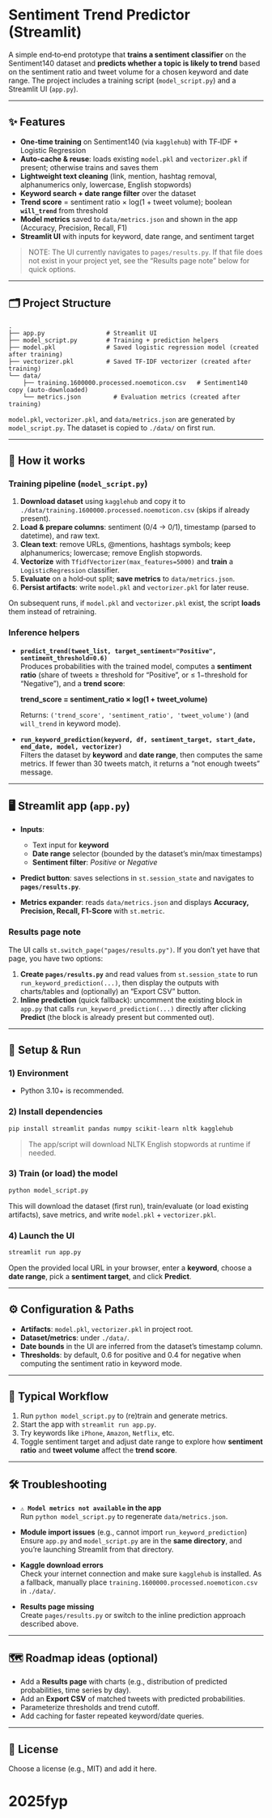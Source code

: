 # Sentiment Trend Predictor (Streamlit)

A simple end‑to‑end prototype that **trains a sentiment classifier** on the Sentiment140 dataset and **predicts whether a topic is likely to trend** based on the sentiment ratio and tweet volume for a chosen keyword and date range. The project includes a training script (`model_script.py`) and a Streamlit UI (`app.py`).

---

## ✨ Features

- **One‑time training** on Sentiment140 (via `kagglehub`) with TF‑IDF + Logistic Regression
- **Auto‑cache & reuse**: loads existing `model.pkl` and `vectorizer.pkl` if present; otherwise trains and saves them
- **Lightweight text cleaning** (link, mention, hashtag removal, alphanumerics only, lowercase, English stopwords)
- **Keyword search + date range filter** over the dataset
- **Trend score** = sentiment ratio × log(1 + tweet volume); boolean **`will_trend`** from threshold
- **Model metrics** saved to `data/metrics.json` and shown in the app (Accuracy, Precision, Recall, F1)
- **Streamlit UI** with inputs for keyword, date range, and sentiment target

> NOTE: The UI currently navigates to `pages/results.py`. If that file does not exist in your project yet, see the “Results page note” below for quick options.

---

## 🗂 Project Structure

```
.
├── app.py                 # Streamlit UI
├── model_script.py        # Training + prediction helpers
├── model.pkl              # Saved logistic regression model (created after training)
├── vectorizer.pkl         # Saved TF‑IDF vectorizer (created after training)
└── data/
    ├── training.1600000.processed.noemoticon.csv   # Sentiment140 copy (auto‑downloaded)
    └── metrics.json         # Evaluation metrics (created after training)
```

`model.pkl`, `vectorizer.pkl`, and `data/metrics.json` are generated by `model_script.py`. The dataset is copied to `./data/` on first run.

---

## 🧠 How it works

### Training pipeline (`model_script.py`)

1. **Download dataset** using `kagglehub` and copy it to `./data/training.1600000.processed.noemoticon.csv` (skips if already present).
2. **Load & prepare columns**: sentiment (0/4 → 0/1), timestamp (parsed to datetime), and raw text.
3. **Clean text**: remove URLs, @mentions, hashtags symbols; keep alphanumerics; lowercase; remove English stopwords.
4. **Vectorize** with `TfidfVectorizer(max_features=5000)` and **train** a `LogisticRegression` classifier.
5. **Evaluate** on a hold‑out split; **save metrics** to `data/metrics.json`.
6. **Persist artifacts**: write `model.pkl` and `vectorizer.pkl` for later reuse.

On subsequent runs, if `model.pkl` and `vectorizer.pkl` exist, the script **loads** them instead of retraining.

### Inference helpers

- **`predict_trend(tweet_list, target_sentiment="Positive", sentiment_threshold=0.6)`**  
  Produces probabilities with the trained model, computes a **sentiment ratio** (share of tweets ≥ threshold for “Positive”, or ≤ 1−threshold for “Negative”), and a **trend score**:

  	**trend_score = sentiment_ratio × log(1 + tweet_volume)**

  Returns: `('trend_score', 'sentiment_ratio', 'tweet_volume')` (and `will_trend` in keyword mode).

- **`run_keyword_prediction(keyword, df, sentiment_target, start_date, end_date, model, vectorizer)`**  
  Filters the dataset by **keyword** and **date range**, then computes the same metrics. If fewer than 30 tweets match, it returns a “not enough tweets” message.

---

## 🖥 Streamlit app (`app.py`)

- **Inputs**:  
  - Text input for **keyword**  
  - **Date range** selector (bounded by the dataset’s min/max timestamps)  
  - **Sentiment filter**: *Positive* or *Negative*

- **Predict button**: saves selections in `st.session_state` and navigates to **`pages/results.py`**.

- **Metrics expander**: reads `data/metrics.json` and displays **Accuracy, Precision, Recall, F1‑Score** with `st.metric`.

### Results page note

The UI calls `st.switch_page("pages/results.py")`. If you don’t yet have that page, you have two options:

1. **Create `pages/results.py`** and read values from `st.session_state` to run `run_keyword_prediction(...)`, then display the outputs with charts/tables and (optionally) an “Export CSV” button.
2. **Inline prediction** (quick fallback): uncomment the existing block in `app.py` that calls `run_keyword_prediction(...)` directly after clicking **Predict** (the block is already present but commented out).

---

## 🚀 Setup & Run

### 1) Environment

- Python 3.10+ is recommended.

### 2) Install dependencies

```bash
pip install streamlit pandas numpy scikit-learn nltk kagglehub
```

> The app/script will download NLTK English stopwords at runtime if needed.

### 3) Train (or load) the model

```bash
python model_script.py
```

This will download the dataset (first run), train/evaluate (or load existing artifacts), save metrics, and write `model.pkl` + `vectorizer.pkl`.

### 4) Launch the UI

```bash
streamlit run app.py
```

Open the provided local URL in your browser, enter a **keyword**, choose a **date range**, pick a **sentiment target**, and click **Predict**.

---

## ⚙️ Configuration & Paths

- **Artifacts**: `model.pkl`, `vectorizer.pkl` in project root.  
- **Dataset/metrics**: under `./data/`.  
- **Date bounds** in the UI are inferred from the dataset’s timestamp column.  
- **Thresholds**: by default, 0.6 for positive and 0.4 for negative when computing the sentiment ratio in keyword mode.

---

## 🧪 Typical Workflow

1. Run `python model_script.py` to (re)train and generate metrics.  
2. Start the app with `streamlit run app.py`.  
3. Try keywords like `iPhone`, `Amazon`, `Netflix`, etc.  
4. Toggle sentiment target and adjust date range to explore how **sentiment ratio** and **tweet volume** affect the **trend score**.

---

## 🛠 Troubleshooting

- **`⚠️ Model metrics not available` in the app**  
  Run `python model_script.py` to regenerate `data/metrics.json`.

- **Module import issues** (e.g., cannot import `run_keyword_prediction`)  
  Ensure `app.py` and `model_script.py` are in the **same directory**, and you’re launching Streamlit from that directory.

- **Kaggle download errors**  
  Check your internet connection and make sure `kagglehub` is installed. As a fallback, manually place `training.1600000.processed.noemoticon.csv` in `./data/`.

- **Results page missing**  
  Create `pages/results.py` or switch to the inline prediction approach described above.

---

## 🗺 Roadmap ideas (optional)

- Add a **Results page** with charts (e.g., distribution of predicted probabilities, time series by day).  
- Add an **Export CSV** of matched tweets with predicted probabilities.  
- Parameterize thresholds and trend cutoff.  
- Add caching for faster repeated keyword/date queries.

---

## 📄 License

Choose a license (e.g., MIT) and add it here.
# 2025fyp
